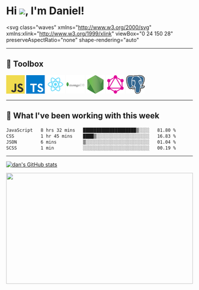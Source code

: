 # Hi <img src="https://raw.githubusercontent.com/MartinHeinz/MartinHeinz/master/wave.gif" width="30px">, I'm Daniel! 

<svg
  class="waves"
  xmlns="http://www.w3.org/2000/svg"
  xmlns:xlink="http://www.w3.org/1999/xlink"
  viewBox="0 24 150 28"
  preserveAspectRatio="none"
  shape-rendering="auto"
>
  <defs>
    <path id="gentle-wave" d="M-160 44c30 0 58-18 88-18s 58 18 88 18 58-18 88-18 58 18 88 18 v44h-352z" />
  </defs>
  <g class="parallax">
    <use xlink:href="#gentle-wave" x="48" y="0" fill="rgba(149, 202, 202, 0.4)" />
    <use xlink:href="#gentle-wave" x="48" y="3" fill="rgba(149, 202, 202, 0.3)" />
    <use xlink:href="#gentle-wave" x="48" y="5" fill="rgba(12, 164, 165, 0.1)" />
    <use xlink:href="#gentle-wave" x="48" y="7" fill="rgba(12, 164, 165, 0.2)" />
  </g>

  <style>
    .waves {
      position: absolute;
      bottom: 0;
      width: 100%;
      height: 100px;
      min-height: 50px;
      max-height: 100px;
      border-radius: 25px;
    }
    .parallax>use {
      animation: move-forever 25s cubic-bezier(.55, .5, .45, .5) infinite;      
    }
    .parallax>use:nth-child(1) {
      animation-delay: -2s;
      animation-duration: 7s;
    }
    .parallax>use:nth-child(2) {
      animation-delay: -3s;
      animation-duration: 10s;
    }
    .parallax>use:nth-child(3) {
      animation-delay: -4s;
      animation-duration: 13s;
    }
    .parallax>use:nth-child(4) {
      animation-delay: -5s;
      animation-duration: 20s;
    }
    @keyframes move-forever {
      0% {
        transform: translate3d(-90px, 0, 0);
      }
      100% {
        transform: translate3d(85px, 0, 0);
      }
    }
  </style>

</svg>

---

## 🧰 Toolbox


<img src="https://raw.githubusercontent.com/github/explore/80688e429a7d4ef2fca1e82350fe8e3517d3494d/topics/javascript/javascript.png" alt="JavaScript Logo" width="50" height="50"/> <img src="https://raw.githubusercontent.com/github/explore/80688e429a7d4ef2fca1e82350fe8e3517d3494d/topics/typescript/typescript.png" alt="JavaScript Logo" width="50" height="50"/> <img src="https://raw.githubusercontent.com/github/explore/80688e429a7d4ef2fca1e82350fe8e3517d3494d/topics/react/react.png" alt="React Logo" width="50" height="50"/>  <img src="https://raw.githubusercontent.com/github/explore/80688e429a7d4ef2fca1e82350fe8e3517d3494d/topics/mongodb/mongodb.png" alt="MongoDB Logo" width="50" height="50"/> <img src="https://raw.githubusercontent.com/github/explore/80688e429a7d4ef2fca1e82350fe8e3517d3494d/topics/nodejs/nodejs.png" alt="Node Logo" width="50" height="50"/> <img src="https://raw.githubusercontent.com/github/explore/80688e429a7d4ef2fca1e82350fe8e3517d3494d/topics/graphql/graphql.png" alt="GraphQL Logo" width="50" height="50"/> <img src="https://raw.githubusercontent.com/github/explore/80688e429a7d4ef2fca1e82350fe8e3517d3494d/topics/postgresql/postgresql.png" alt="Postgres Logo" width="50" height="50"/>

---

## 🔧 What I've been working with this week  
<!--START_SECTION:waka-->
```text
JavaScript   8 hrs 32 mins   ████████████████████▒░░░░   81.80 % 
CSS          1 hr 45 mins    ████▒░░░░░░░░░░░░░░░░░░░░   16.83 % 
JSON         6 mins          ▒░░░░░░░░░░░░░░░░░░░░░░░░   01.04 % 
SCSS         1 min           ░░░░░░░░░░░░░░░░░░░░░░░░░   00.19 % 
```
<!--END_SECTION:waka-->

---

[![dan's GitHub stats](https://github-readme-stats.vercel.app/api?username=danfry1&count_private=true&show_icons=true&hide=stars,issues)](https://github.com/anuraghazra/github-readme-stats)

<img src="https://raw.githubusercontent.com/bornmay/bornmay/Update/svg/Bottom.svg" width="100%" height='300px' border-top="0px">



<!--
**danfry1/danfry1** is a ✨ _special_ ✨ repository because its `README.md` (this file) appears on your GitHub profile.

Here are some ideas to get you started:

- 🔭 I’m currently working on ...
- 🌱 I’m currently learning ...
- 👯 I’m looking to collaborate on ...
- 🤔 I’m looking for help with ...
- 💬 Ask me about ...
- 📫 How to reach me: ...
- 😄 Pronouns: ...
- ⚡ Fun fact: ...
-->
